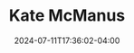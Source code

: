 ---
title: Kate McManus
date: 2024-07-11T17:36:02-04:00
featured_image: Kate-McManus.webp
featured_image_attr: Jax Headshots
featured_image_attr_link: https://www.jaxheadshots.co/ 
---